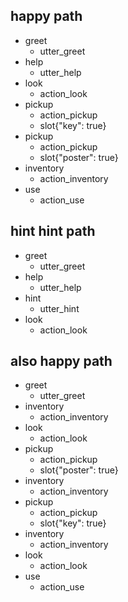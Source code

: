 ## happy path
* greet
  - utter_greet
* help
  - utter_help
* look
  - action_look
* pickup
  - action_pickup
  - slot{"key": true}
* pickup
  - action_pickup
  - slot{"poster": true}
* inventory
  - action_inventory
* use
  - action_use

## hint hint path
* greet
  - utter_greet
* help
  - utter_help
* hint
  - utter_hint
* look
  - action_look

## also happy path
* greet
  - utter_greet
* inventory
  - action_inventory
* look
  - action_look
* pickup
  - action_pickup
  - slot{"poster": true}
* inventory
  - action_inventory
* pickup
  - action_pickup
  - slot{"key": true}
* inventory
  - action_inventory
* look
  - action_look
* use
  - action_use
